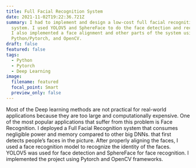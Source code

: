 ```yaml
---
title: Full Facial Recognition System
date: 2021-11-02T19:22:36.721Z
summary: I had to implement and design a low-cost full facial recognition
  system. I used YOLOV5 and SphereFace to do the face detection and recognition.
  I also implemented a face alignment and other parts of the system using
  Python/Pytorch, and OpenCV.
draft: false
featured: false
tags:
  - Python
  - Pytorch
  - Deep Learning
image:
  filename: featured
  focal_point: Smart
  preview_only: false
---
```

Most of the Deep learning methods are not practical for real-world applications because they are too large and computationally expensive. One of the most popular applications that suffer from this problem is Face Recognition. I deployed a Full Facial Recognition system that consumes negligible power and memory compared to other big DNNs. that first detects people’s faces in the picture. After properly aligning the faces, I used a face recognition model to recognize the identity of the faces. YOLOV5 was used for face detection and SphereFace for face recognition. I implemented the project using Pytorch and OpenCV frameworks.